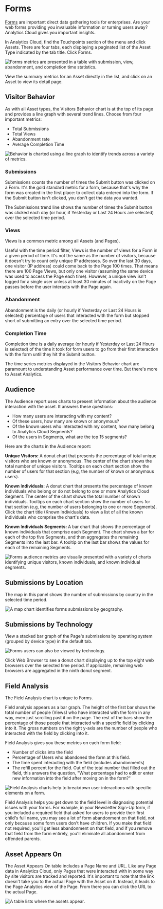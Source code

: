 # Forms

[Forms](https://learn.liferay.com/dxp/7.x/en/process-automation/forms/introduction-to-forms.html) are important direct data gathering tools for enterprises. Are your web forms providing you invaluable information or turning users away? Analytics Cloud gives you important insights.

In Analytics Cloud, find the Touchpoints section of the menu and click Assets. There are four tabs, each displaying a paginated list of the Asset Type indicated by the tab title. Click Forms.

![Forms metrics are presented in a table with submission, view, abandonment, and completion time statistics.](forms/images/01.png)

View the summary metrics for an Asset directly in the list, and click on an Asset to view its detail page.

## Visitor Behavior

As with all Asset types, the Visitors Behavior chart is at the top of its page and provides a line graph with several trend lines. Choose from four important metrics:

* Total Submissions
* Total Views
* Abandonment rate
* Average Completion Time

![Behavior is charted using a line graph to identify trends across a variety of metrics.](forms/images/02.png)

### Submissions

Submissions counts the number of times the Submit button was clicked on a Form. It's the gold standard metric for a form, because that's why the form was created in the first place: to collect data entered into the form. If the Submit button isn't clicked, you don't get the data you wanted.

The Submissions trend line shows the number of times the Submit button was clicked each day (or hour, if Yesterday or Last 24 Hours are selected) over the selected time period.

### Views

Views is a common metric among all Assets (and Pages).

Useful with the time period filter, Views is the number of views for a Form in a given period of time. It's not the same as the number of visitors, because it doesn't try to count only unique IP addresses. So over the last 30 days, one visitor (IP address) could come back to the Page 100 times. That means there are 100 Page Views, but only one visitor (assuming the same device was used to access the Page each time). However, a unique view isn't logged for a single user unless at least 30 minutes of inactivity on the Page passes before the user interacts with the Page again.

### Abandonment

Abandonment is the daily (or hourly if Yesterday or Last 24 Hours is selected) percentage of users that interacted with the form but stopped short of submitting an entry over the selected time period.

### Completion Time

Completion time is a daily average (or hourly if Yesterday or Last 24 Hours is selected) of the time it took for form users to go from their first interaction with the form until they hit the Submit button.

The time series metrics displayed in the Visitors Behavior chart are paramount to understanding Asset performance over time. But there's more to Asset Analytics.

## Audience

The Audience report uses charts to present information about the audience interaction with the asset. It answers these questions:

* How many users are interacting with my content?
* Of these users, how many are known or anonymous?
* Of the known users who interacted with my content, how many belong to Analytics Cloud Segments?
* Of the users in Segments, what are the top 15 segments?

Here are the charts in the Audience report:

**Unique Visitors:** A donut chart that presents the percentage of total unique visitors who are known or anonymous. The center of the chart shows the total number of unique visitors. Tooltips on each chart section show the number of users for that section (e.g, the number of known or anonymous users).

**Known Individuals:** A donut chart that presents the percentage of known individuals who belong or do not belong to one or more Analytics Cloud Segment. The center of the chart shows the total number of known individuals. Tooltips on each chart section show the number of users for that section (e.g, the number of users belonging to one or more Segments). Click the chart title (Known Individuals) to view a list of all the known individuals who comprise the chart's data.

**Known Individuals Segments:** A bar chart that shows the percentage of known individuals that comprise each Segment. The chart shows a bar for each of the top five Segments, and then aggregates the remaining Segments into the last bar. A tooltip on the last bar shows the values for each of the remaining Segments.

![Forms audience metrics are visually presented with a variety of charts identifying unique visitors, known individuals, and known individual segments.](forms/images/03.png)

## Submissions by Location

The map in this panel shows the number of submissions by country in the selected time period.

![A map chart identifies forms submissions by geography.](forms/images/04.png)

## Submissions by Technology

View a stacked bar graph of the Page's submissions by operating system (grouped by device type) in the default tab.

![Forms users can also be viewed by technology.](forms/images/05.png)

Click Web Browser to see a donut chart displaying up to the top eight web browsers over the selected time period. If applicable, remaining web browsers are aggregated in the ninth donut segment.

## Field Analysis

The Field Analysis chart is unique to Forms.

Field analysis appears as a bar graph. The height of the first bar shows the total number of people (Views) who have interacted with the form in any way, even just scrolling past it on the page. The rest of the bars show the percentage of those people that interacted with a specific field by clicking into it. The gross numbers on the right y-axis are the number of people who interacted with the field by clicking into it.

Field Analysis gives you these metrics on each form field:

* Number of clicks into the field
* Percentage of Users who abandoned the form at this field.
* The time spent interacting with the field (includes abandonments)
* The refill percent for the field. Out of the total number that filled out the field, this answers the question, "What percentage had to edit or enter new information into the field after moving on in the form?"

![Field Analysis charts help to breakdown user interactions with specific elements on a form.](forms/images/06.png)

Field Analysis helps you get down to the field level in diagnosing potential issues with your forms. For example, in your Newsletter Sign-Up form, if you included a required field that asked for users to provide their first child's full name, you may see a lot of form abandonment on that field, not only because some form users don't have children. If you make that field not required, you'll get less abandonment on that field, and if you remove that field from the form entirely, you'll eliminate all abandonment from offended parents.

## Asset Appears On

The Asset Appears On table includes a Page Name and URL. Like any Page data in Analytics Cloud, only Pages that were interacted with in some way by site visitors are tracked and reported. It's important to note that the link doesn't take you to the actual Page with the Asset on it. Instead, it leads to the Page Analytics view of the Page. From there you can click the URL to the actual Page.

![A table lists where the assets appear.](forms/images/07.png)
